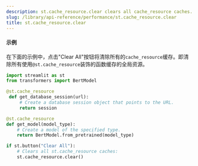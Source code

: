 ```yaml
---
description: st.cache_resource.clear clears all cache_resource caches.
slug: /library/api-reference/performance/st.cache_resource.clear
title: st.cache_resource.clear
---
```


<Autofunction function="streamlit.cache_resource.clear" />

#### 示例

在下面的示例中，点击"Clear All"按钮将清除所有的`cache_resource`缓存。即清除所有使用`@st.cache_resource`装饰的函数缓存的全局资源。

```python
import streamlit as st
from transformers import BertModel

@st.cache_resource
 def get_database_session(url):
     # Create a database session object that points to the URL.
     return session

@st.cache_resource
def get_model(model_type):
    # Create a model of the specified type.
    return BertModel.from_pretrained(model_type)

if st.button("Clear All"):
    # Clears all st.cache_resource caches:
    st.cache_resource.clear()
```